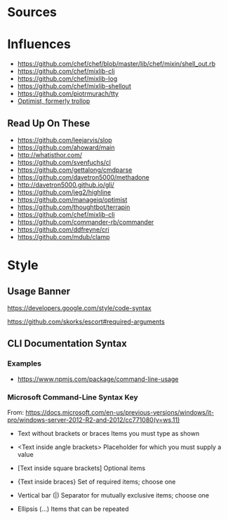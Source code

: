 
# Sources

# Influences

- <https://github.com/chef/chef/blob/master/lib/chef/mixin/shell_out.rb>
- <https://github.com/chef/mixlib-cli>
- <https://github.com/chef/mixlib-log>
- <https://github.com/chef/mixlib-shellout>
- <https://github.com/piotrmurach/tty>
- [Optimist, formerly trollop](https://github.com/ManageIQ/optimist)

## Read Up On These

- <https://github.com/leejarvis/slop>
- <https://github.com/ahoward/main>
- <http://whatisthor.com/>
- <https://github.com/svenfuchs/cl>
- <https://github.com/gettalong/cmdparse>
- <https://github.com/davetron5000/methadone>
- <http://davetron5000.github.io/gli/>
- <https://github.com/jeg2/highline>
- <https://github.com/manageiq/optimist>
- <https://github.com/thoughtbot/terrapin>
- <https://github.com/chef/mixlib-cli>
- <https://github.com/commander-rb/commander>
- <https://github.com/ddfreyne/cri>
- <https://github.com/mdub/clamp>

# Style

## Usage Banner

<https://developers.google.com/style/code-syntax>

<https://github.com/skorks/escort#required-arguments>

## CLI Documentation Syntax

### Examples

- <https://www.npmjs.com/package/command-line-usage>

### Microsoft Command-Line Syntax Key

From: <https://docs.microsoft.com/en-us/previous-versions/windows/it-pro/windows-server-2012-R2-and-2012/cc771080(v=ws.11)>

- Text without brackets or braces
  Items you must type as shown

- \<Text inside angle brackets\>
  Placeholder for which you must supply a value

- \[Text inside square brackets\]
  Optional items

- \{Text inside braces\}
  Set of required items; choose one

- Vertical bar (|)
  Separator for mutually exclusive items; choose one

- Ellipsis (...)
  Items that can be repeated
